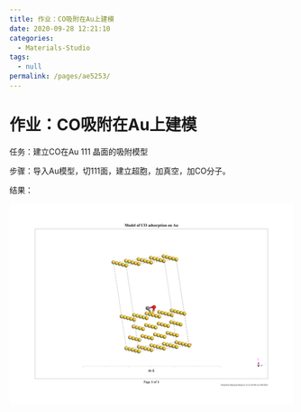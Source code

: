 ```yaml
---
title: 作业：CO吸附在Au上建模
date: 2020-09-28 12:21:10
categories: 
  - Materials-Studio
tags: 
  - null
permalink: /pages/ae5253/
---
```




# 作业：CO吸附在Au上建模

任务：建立CO在Au 111 晶面的吸附模型

步骤：导入Au模型，切111面，建立超胞，加真空，加CO分子。

结果：

![Model of CO adsorption on Au](./assets/Model-of-CO-adsorption-on-Au.png)